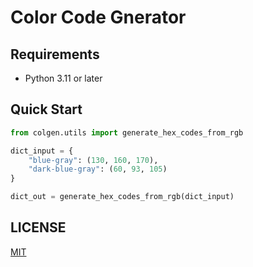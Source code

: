 # Color Code Gnerator

## Requirements

- Python 3.11 or later

## Quick Start

```python
from colgen.utils import generate_hex_codes_from_rgb

dict_input = {
    "blue-gray": (130, 160, 170),
    "dark-blue-gray": (60, 93, 105)
}

dict_out = generate_hex_codes_from_rgb(dict_input)
```

## LICENSE

[MIT](./LICENSE)
